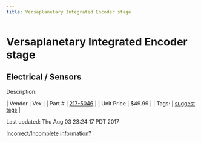 ```yaml
---
title: Versaplanetary Integrated Encoder stage
---
```


# Versaplanetary Integrated Encoder stage
## Electrical / Sensors
Description: 	 

| Vendor | Vex | 
| Part # | [217-5046](http://www.vexrobotics.com/vexpro/all/new-for-2016/217-5046.html) | 
| Unit Price | $49.99 | 
| Tags: | [suggest tags](https://docs.google.com/forms/d/e/1FAIpQLSeWyY8v3RgOty-MyWmh9U0iivNYN_molChYyS-0U-o-kOAv_g/viewform) | 

Last updated: Thu Aug 03 23:24:17 PDT 2017

 [Incorrect/Incomplete information?](https://docs.google.com/forms/d/e/1FAIpQLSeWyY8v3RgOty-MyWmh9U0iivNYN_molChYyS-0U-o-kOAv_g/viewform)